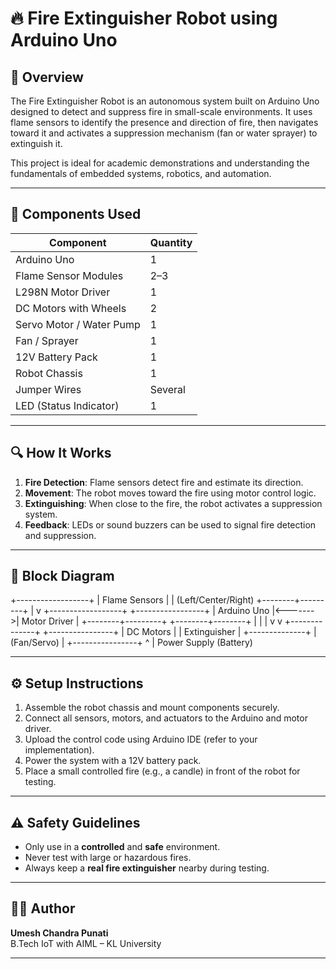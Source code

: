 # 🔥 Fire Extinguisher Robot using Arduino Uno

## 📘 Overview

The Fire Extinguisher Robot is an autonomous system built on Arduino Uno designed to detect and suppress fire in small-scale environments. It uses flame sensors to identify the presence and direction of fire, then navigates toward it and activates a suppression mechanism (fan or water sprayer) to extinguish it.

This project is ideal for academic demonstrations and understanding the fundamentals of embedded systems, robotics, and automation.

---

## 🔧 Components Used

| Component               | Quantity |
|------------------------|----------|
| Arduino Uno            | 1        |
| Flame Sensor Modules   | 2–3      |
| L298N Motor Driver     | 1        |
| DC Motors with Wheels  | 2        |
| Servo Motor / Water Pump | 1      |
| Fan / Sprayer          | 1        |
| 12V Battery Pack       | 1        |
| Robot Chassis          | 1        |
| Jumper Wires           | Several  |
| LED (Status Indicator) | 1        |

---

## 🔍 How It Works

1. **Fire Detection**: Flame sensors detect fire and estimate its direction.
2. **Movement**: The robot moves toward the fire using motor control logic.
3. **Extinguishing**: When close to the fire, the robot activates a suppression system.
4. **Feedback**: LEDs or sound buzzers can be used to signal fire detection and suppression.

---

## 🧱 Block Diagram

+------------------+
| Flame Sensors |
| (Left/Center/Right)
+--------+---------+
|
v
+------------------+ +-----------------+
| Arduino Uno |<------->| Motor Driver |
+--------+---------+ +--------+--------+
| |
| v
v +--------------+
+----------------+ | DC Motors |
| Extinguisher | +--------------+
| (Fan/Servo) |
+----------------+
        ^
        |
 Power Supply (Battery)

---

## ⚙️ Setup Instructions

1. Assemble the robot chassis and mount components securely.
2. Connect all sensors, motors, and actuators to the Arduino and motor driver.
3. Upload the control code using Arduino IDE (refer to your implementation).
4. Power the system with a 12V battery pack.
5. Place a small controlled fire (e.g., a candle) in front of the robot for testing.

---

## ⚠️ Safety Guidelines

- Only use in a **controlled** and **safe** environment.
- Never test with large or hazardous fires.
- Always keep a **real fire extinguisher** nearby during testing.

---

## 👨‍💻 Author

**Umesh Chandra Punati**  
B.Tech IoT with AIML – KL University

---
